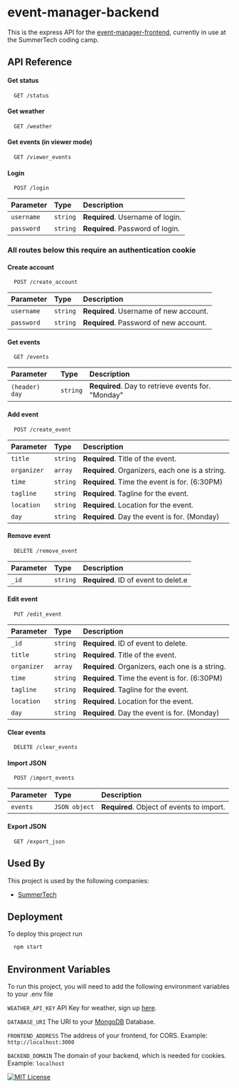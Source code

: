 # event-manager-backend

This is the express API for the [event-manager-frontend](https://github.com/charleywolf/event-manager-frontend/blob/main/README.md), currently in use at the SummerTech coding camp.

## API Reference

#### Get status

```http
  GET /status
```

#### Get weather

```http
  GET /weather
```

#### Get events (in viewer mode)

```http
  GET /viewer_events
```

#### Login

```http
  POST /login
```

| Parameter  | Type     | Description                      |
| :--------- | :------- | :------------------------------- |
| `username` | `string` | **Required**. Username of login. |
| `password` | `string` | **Required**. Password of login. |

### All routes below this require an authentication cookie

#### Create account

```http
  POST /create_account
```

| Parameter  | Type     | Description                            |
| :--------- | :------- | :------------------------------------- |
| `username` | `string` | **Required**. Username of new account. |
| `password` | `string` | **Required**. Password of new account. |

#### Get events

```http
  GET /events
```

| Parameter      | Type     | Description                                        |
| :------------- | :------- | :------------------------------------------------- |
| `(header) day` | `string` | **Required**. Day to retrieve events for. "Monday" |

#### Add event

```http
  POST /create_event
```

| Parameter   | Type     | Description                                     |
| :---------- | :------- | :---------------------------------------------- |
| `title`     | `string` | **Required**. Title of the event.               |
| `organizer` | `array`  | **Required**. Organizers, each one is a string. |
| `time`      | `string` | **Required**. Time the event is for. (6:30PM)   |
| `tagline`   | `string` | **Required**. Tagline for the event.            |
| `location`  | `string` | **Required**. Location for the event.           |
| `day`       | `string` | **Required**. Day the event is for. (Monday)    |

#### Remove event

```http
  DELETE /remove_event
```

| Parameter | Type     | Description                          |
| :-------- | :------- | :----------------------------------- |
| `_id`     | `string` | **Required**. ID of event to delet.e |

#### Edit event

```http
  PUT /edit_event
```

| Parameter   | Type     | Description                                     |
| :---------- | :------- | :---------------------------------------------- |
| `_id`       | `string` | **Required**. ID of event to delete.            |
| `title`     | `string` | **Required**. Title of the event.               |
| `organizer` | `array`  | **Required**. Organizers, each one is a string. |
| `time`      | `string` | **Required**. Time the event is for. (6:30PM)   |
| `tagline`   | `string` | **Required**. Tagline for the event.            |
| `location`  | `string` | **Required**. Location for the event.           |
| `day`       | `string` | **Required**. Day the event is for. (Monday)    |

#### Clear events

```http
  DELETE /clear_events
```

#### Import JSON

```http
  POST /import_events
```

| Parameter | Type          | Description                               |
| :-------- | :------------ | :---------------------------------------- |
| `events`  | `JSON object` | **Required**. Object of events to import. |

#### Export JSON

```http
  GET /export_json
```

## Used By

This project is used by the following companies:

- [SummerTech](https://summertech.net/)

## Deployment

To deploy this project run

```bash
  npm start
```

## Environment Variables

To run this project, you will need to add the following environment variables to your .env file

`WEATHER_API_KEY`
API Key for weather, sign up [here](https://www.weatherapi.com/signup.aspx).

`DATABASE_URI`
The URI to your [MongoDB](https://www.mongodb.com) Database.

`FRONTEND_ADDRESS`
The address of your frontend, for CORS. Example: `http://localhost:3000`

`BACKEND_DOMAIN`
The domain of your backend, which is needed for cookies. Example: `localhost`

[![MIT License](https://img.shields.io/badge/License-MIT-green.svg)](https://choosealicense.com/licenses/mit/)
